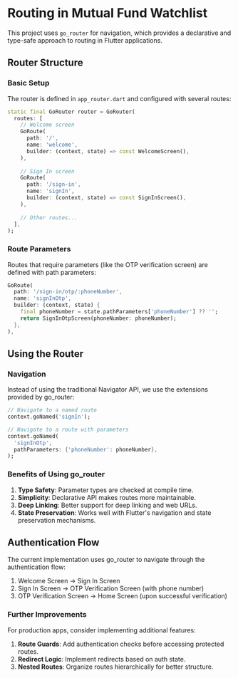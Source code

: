 # Routing in Mutual Fund Watchlist

This project uses `go_router` for navigation, which provides a declarative and type-safe approach to routing in Flutter applications.

## Router Structure

### Basic Setup

The router is defined in `app_router.dart` and configured with several routes:

```dart
static final GoRouter router = GoRouter(
  routes: [
    // Welcome screen
    GoRoute(
      path: '/',
      name: 'welcome',
      builder: (context, state) => const WelcomeScreen(),
    ),
    
    // Sign In screen
    GoRoute(
      path: '/sign-in',
      name: 'signIn',
      builder: (context, state) => const SignInScreen(),
    ),
    
    // Other routes...
  ],
);
```

### Route Parameters

Routes that require parameters (like the OTP verification screen) are defined with path parameters:

```dart
GoRoute(
  path: '/sign-in/otp/:phoneNumber',
  name: 'signInOtp',
  builder: (context, state) {
    final phoneNumber = state.pathParameters['phoneNumber'] ?? '';
    return SignInOtpScreen(phoneNumber: phoneNumber);
  },
),
```

## Using the Router

### Navigation

Instead of using the traditional Navigator API, we use the extensions provided by go_router:

```dart
// Navigate to a named route
context.goNamed('signIn');

// Navigate to a route with parameters
context.goNamed(
  'signInOtp',
  pathParameters: {'phoneNumber': phoneNumber},
);
```

### Benefits of Using go_router

1. **Type Safety**: Parameter types are checked at compile time.
2. **Simplicity**: Declarative API makes routes more maintainable.
3. **Deep Linking**: Better support for deep linking and web URLs.
4. **State Preservation**: Works well with Flutter's navigation and state preservation mechanisms.

## Authentication Flow

The current implementation uses go_router to navigate through the authentication flow:

1. Welcome Screen -> Sign In Screen
2. Sign In Screen -> OTP Verification Screen (with phone number)
3. OTP Verification Screen -> Home Screen (upon successful verification)

### Further Improvements

For production apps, consider implementing additional features:

1. **Route Guards**: Add authentication checks before accessing protected routes.
2. **Redirect Logic**: Implement redirects based on auth state.
3. **Nested Routes**: Organize routes hierarchically for better structure. 
